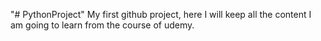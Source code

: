 "# PythonProject"
My first github project, here I will keep all the content I am going to learn from the course of udemy.
